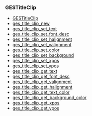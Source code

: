 ### GESTitleClip

* [GESTitleClip]()
* [ges_title_clip_new]()
* [ges_title_clip_set_text]()
* [ges_title_clip_set_font_desc]()
* [ges_title_clip_set_halignment]()
* [ges_title_clip_set_valignment]()
* [ges_title_clip_set_color]()
* [ges_title_clip_set_background]()
* [ges_title_clip_set_xpos]()
* [ges_title_clip_set_ypos]()
* [ges_title_clip_get_text]()
* [ges_title_clip_get_font_desc]()
* [ges_title_clip_get_valignment]()
* [ges_title_clip_get_halignment]()
* [ges_title_clip_get_text_color]()
* [ges_title_clip_get_background_color]()
* [ges_title_clip_get_xpos]()
* [ges_title_clip_get_ypos]()
